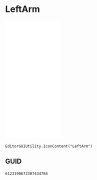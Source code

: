 # LeftArm
![](/img/LeftArm.png)

``` CSharp
EditorGUIUtility.IconContent("LeftArm")
```
## GUID
```
6123190672307434784
```
